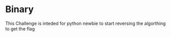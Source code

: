 # Binary 
This Challenge is inteded for python newbie to start reversing the algorthing to get the flag 
